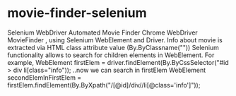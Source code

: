 # movie-finder-selenium
Selenium WebDriver Automated Movie Finder
Chrome WebDriver MovieFinder , using Selenium WebElement and Driver. 
Info about movie is extracted via HTML class attribute value (By.ByClassname("<classname of needed element>"))
Selenium functionality allows to search for children elements in WebElement.
For example,
WebElement firstElem = driver.findElement(By.ByCssSelector("#id > div li[class="info"));
..now we can search in firstElem 
WebElement secondElemInFirstElem = firstElem.findElement(By.ByXpath("/[@id]/div//li[@class='info']"));
